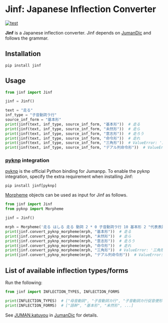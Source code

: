 # Jinf: Japanese Inflection Converter

[![test](https://github.com/hkiyomaru/jinf/actions/workflows/test.yml/badge.svg)](https://github.com/hkiyomaru/jinf/actions/workflows/test.yml)

**Jinf** is a Japanese inflection converter.
Jinf depends on [JumanDic](https://github.com/ku-nlp/JumanDIC) and follows the grammar.

## Installation

```shell
pip install jinf
```

## Usage

```python
from jinf import Jinf

jinf = Jinf()

text = "走る"
inf_type = "子音動詞ラ行"
source_inf_form = "基本形"
print(jinf(text, inf_type, source_inf_form, "基本形"))  # 走る
print(jinf(text, inf_type, source_inf_form, "未然形"))  # 走ら
print(jinf(text, inf_type, source_inf_form, "意志形"))  # 走ろう
print(jinf(text, inf_type, source_inf_form, "命令形"))  # 走れ
print(jinf(text, inf_type, source_inf_form, "三角形"))  # ValueError: '三角形' is not a valid inflection form
print(jinf(text, inf_type, source_inf_form, "デアル列命令形"))  # ValueError: 'デアル列命令形' is not a valid inflection form for '走る'
```

### [pyknp](https://github.com/ku-nlp/pyknp) integration

[pyknp](https://github.com/ku-nlp/pyknp) is the official Python binding for Jumanpp.
To enable the pyknp integration, specify the extra requirement when installing Jinf:

```shell
pip install jinf[pyknp]
```

[Morpheme](https://pyknp.readthedocs.io/en/latest/mrph.html#module-pyknp.juman.morpheme) objects can be used as input for Jinf as follows.

```python
from jinf import Jinf
from pyknp import Morpheme

jinf = Jinf()

mrph = Morpheme('走る はしる 走る 動詞 2 * 0 子音動詞ラ行 10 基本形 2 "代表表記:走る/はしる"')
print(jinf.convert_pyknp_morpheme(mrph, "基本形"))  # 走る
print(jinf.convert_pyknp_morpheme(mrph, "未然形"))  # 走ら
print(jinf.convert_pyknp_morpheme(mrph, "意志形"))  # 走ろう
print(jinf.convert_pyknp_morpheme(mrph, "命令形"))  # 走れ
print(jinf.convert_pyknp_morpheme(mrph, "三角形"))  # ValueError: '三角形' is not a valid inflection form
print(jinf.convert_pyknp_morpheme(mrph, "デアル列命令形"))  # ValueError: 'デアル列命令形' is not a valid inflection form for '走る'
```

## List of available inflection types/forms

Run the following:

```python
from jinf import INFLECTION_TYPES, INFLECTION_FORMS

print(INFLECTION_TYPES)  # ["母音動詞", "子音動詞カ行", "子音動詞カ行促音便形", ...]
print(INFLECTION_FORMS)  # ["語幹", "基本形", "未然形", ...]
```

See [JUMAN.katuyou](https://github.com/ku-nlp/JumanDIC/blob/master/grammar/JUMAN.katuyou) in [JumanDic](https://github.com/ku-nlp/JumanDIC) for details.
